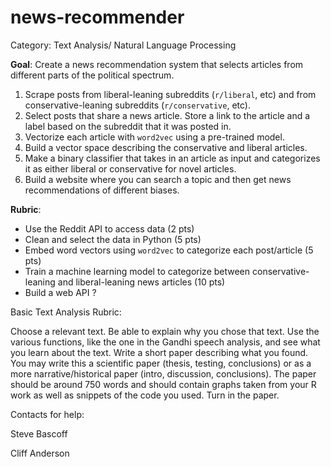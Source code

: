 # news-recommender

Category: Text Analysis/ Natural Language Processing

**Goal**: Create a news recommendation system that selects articles from different parts of the political spectrum.

1. Scrape posts from liberal-leaning subreddits (`r/liberal`, etc) and from conservative-leaning subreddits (`r/conservative`, etc).
2. Select posts that share a news article. Store a link to the article and a label based on the subreddit that it was posted in.
3. Vectorize each article with `word2vec` using a pre-trained model.
4. Build a vector space describing the conservative and liberal articles.
5. Make a binary classifier that takes in an article as input and categorizes it as either liberal or conservative for novel articles. 
6. Build a website where you can search a topic and then get news recommendations of different biases.



**Rubric**: 

- Use the Reddit API to access data (2 pts)
- Clean and select the data in Python (5 pts)
- Embed word vectors using `word2vec` to categorize each post/article (5 pts)
- Train a machine learning model to categorize between conservative-leaning and liberal-leaning news articles (10 pts)
- Build a web API ?

Basic Text Analysis Rubric:

Choose a relevant text. Be able to explain why you chose that text.
Use the various functions, like the one in the Gandhi speech analysis, and see what you learn about the text.
Write a short paper describing what you found. You may write this a scientific paper (thesis, testing, conclusions) or as a more narrative/historical paper (intro, discussion, conclusions). The paper should be around 750 words and should contain graphs taken from your R work as well as snippets of the code you used.
Turn in the paper.

Contacts for help:

Steve Bascoff

Cliff Anderson

